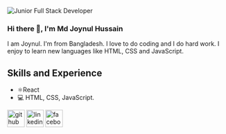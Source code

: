 ![Junior Full Stack Developer](https://encrypted-tbn0.gstatic.com/images?q=tbn:ANd9GcTXFnyQ74WLldpLbdEpNLXQmmwb6HG3ghRz7ptUxMIPHzo1E_ubd8_cD9Z4d6YNV_3xIuo&usqp=CAU)
### Hi there 👋, I'm Md Joynul Hussain
I am Joynul. I'm from Bangladesh. I love to do coding and I do hard work. I enjoy to learn new languages like HTML, CSS and JavaScript.
## Skills and Experience
* ⚛React
* 💻 HTML, CSS, JavaScript.

[<img src='https://cdn.jsdelivr.net/npm/simple-icons@3.0.1/icons/github.svg' alt='github' height='40'>](https://github.com/MuhammadJoyHussain)  [<img src='https://cdn.jsdelivr.net/npm/simple-icons@3.0.1/icons/linkedin.svg' alt='linkedin' height='40'>](https://www.linkedin.com/in/md-joynul-hussain-0b80ba20a/)  [<img src='https://cdn.jsdelivr.net/npm/simple-icons@3.0.1/icons/facebook.svg' alt='facebook' height='40'>](https://www.facebook.com/muhammad.joynulhussain.5)  

